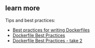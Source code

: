 ## learn more

Tips and best practices:

* [Best practices for writing Dockerfiles](https://docs.docker.com/engine/userguide/eng-image/dockerfile_best-practices/)
* [Dockerfile Best Practices](http://crosbymichael.com/dockerfile-best-practices.html)
* [Dockerfile Best Practices - take 2](http://crosbymichael.com/dockerfile-best-practices-take-2.html)

